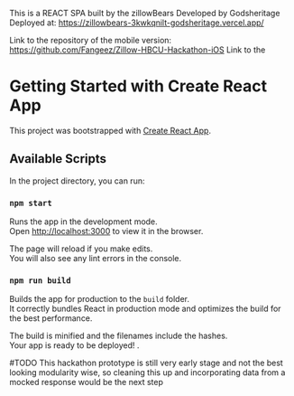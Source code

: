 This is a REACT SPA built by the zillowBears Developed by Godsheritage <br/>
Deployed at: https://zillowbears-3kwkqnilt-godsheritage.vercel.app/

Link to the repository of the mobile version: https://github.com/Fangeez/Zillow-HBCU-Hackathon-iOS
Link to the




# Getting Started with Create React App

This project was bootstrapped with [Create React App](https://github.com/facebook/create-react-app).

## Available Scripts

In the project directory, you can run:

### `npm start`

Runs the app in the development mode.\
Open [http://localhost:3000](http://localhost:3000) to view it in the browser.

The page will reload if you make edits.\
You will also see any lint errors in the console.

### `npm run build`

Builds the app for production to the `build` folder.\
It correctly bundles React in production mode and optimizes the build for the best performance.

The build is minified and the filenames include the hashes.\
Your app is ready to be deployed!
.

#TODO
This hackathon prototype is still very early stage and not the best looking modularity wise, so cleaning this up and incorporating data from a mocked response would be the next step


